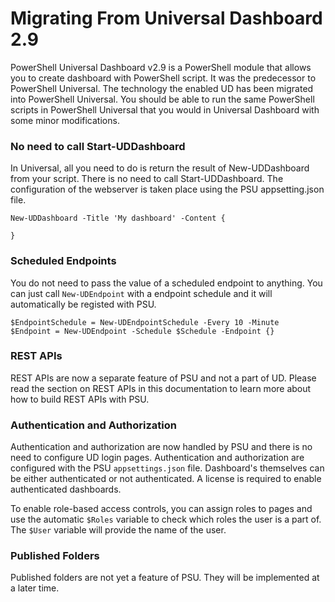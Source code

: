 # Migrating From Universal Dashboard 2.9

PowerShell Universal Dashboard v2.9 is a PowerShell module that allows you to create dashboard with PowerShell script. It was the predecessor to PowerShell Universal. The technology the enabled UD has been migrated into PowerShell Universal. You should be able to run the same PowerShell scripts in PowerShell Universal that you would in Universal Dashboard with some minor modifications.

### No need to call Start-UDDashboard

In Universal, all you need to do is return the result of New-UDDashboard from your script. There is no need to call Start-UDDashboard. The configuration of the webserver is taken place using the PSU appsetting.json file. 

```text
New-UDDashboard -Title 'My dashboard' -Content {

}
```

### Scheduled Endpoints

You do not need to pass the value of a scheduled endpoint to anything. You can just call `New-UDEndpoint` with a endpoint schedule and it will automatically be registed with PSU. 

```text
$EndpointSchedule = New-UDEndpointSchedule -Every 10 -Minute
$Endpoint = New-UDEndpoint -Schedule $Schedule -Endpoint {} 
```

### REST APIs 

REST APIs are now a separate feature of PSU and not a part of UD. Please read the section on REST APIs in this documentation to learn more about how to build REST APIs with PSU. 

### Authentication and Authorization

Authentication and authorization are now handled by PSU and there is no need to configure UD login pages. Authentication and authorization are configured with the PSU `appsettings.json` file. Dashboard's themselves can be either authenticated or not authenticated. A license is required to enable authenticated dashboards. 

To enable role-based access controls, you can assign roles to pages and use the automatic `$Roles` variable to check which roles the user is a part of. The `$User` variable will provide the name of the user. 

### Published Folders 

Published folders are not yet a feature of PSU. They will be implemented at a later time. 

